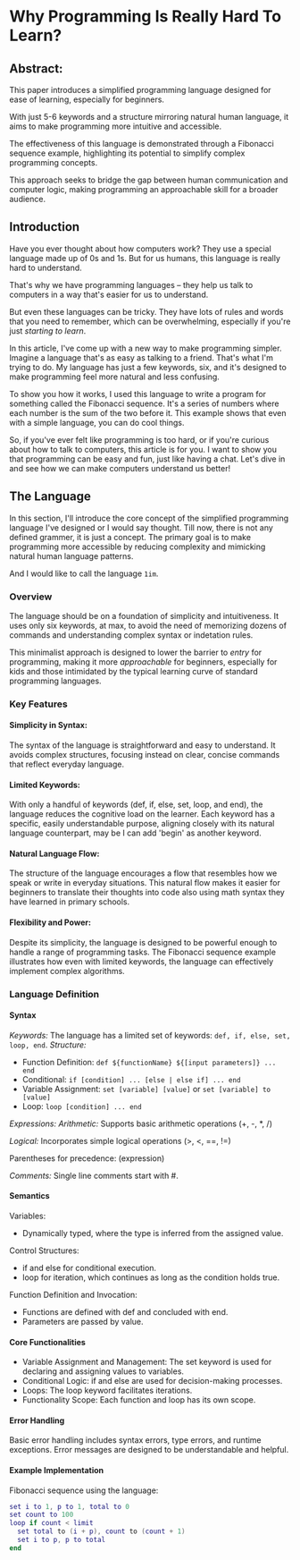 # Why Programming Is Really Hard To Learn?

## Abstract:

This paper introduces a simplified programming language designed for ease of learning, especially for beginners. 

With just 5-6 keywords and a structure mirroring natural human language, it aims to make programming more intuitive and accessible. 

The effectiveness of this language is demonstrated through a Fibonacci sequence example, highlighting its potential to simplify complex programming concepts. 

This approach seeks to bridge the gap between human communication and computer logic, making programming an approachable skill for a broader audience.

## Introduction
Have you ever thought about how computers work? They use a special language made up of 0s and 1s. But for us humans, this language is really hard to understand. 

That's why we have programming languages – they help us talk to computers in a way that's easier for us to understand. 

But even these languages can be tricky. They have lots of rules and words that you need to remember, which can be overwhelming, especially if you're just *starting to learn*.

In this article, I've come up with a new way to make programming simpler. Imagine a language that's as easy as talking to a friend. That's what I'm trying to do. My language has just a few keywords, six, and it's designed to make programming feel more natural and less confusing.

To show you how it works, I used this language to write a program for something called the Fibonacci sequence. It's a series of numbers where each number is the sum of the two before it. This example shows that even with a simple language, you can do cool things.

So, if you've ever felt like programming is too hard, or if you're curious about how to talk to computers, this article is for you. I want to show you that programming can be easy and fun, just like having a chat. Let's dive in and see how we can make computers understand us better!

## The Language

In this section, I'll introduce the core concept of the simplified programming language I've designed or I would say thought. Till now, there is not any defined grammer, it is just a concept. The primary goal is to make programming more accessible by reducing complexity and mimicking natural human language patterns. 

And I would like to call the language `1im`.

### Overview
The language should be on a foundation of simplicity and intuitiveness. It uses only six keywords, at max, to avoid the need of memorizing dozens of commands and understanding complex syntax or indetation rules. 

This minimalist approach is designed to lower the barrier to *entry* for programming, making it more *approachable* for beginners, especially for kids and those intimidated by the typical learning curve of standard programming languages.

### Key Features

#### Simplicity in Syntax: 
The syntax of the language is straightforward and easy to understand. It avoids complex structures, focusing instead on clear, concise commands that reflect everyday language.

#### Limited Keywords: 
With only a handful of keywords (def, if, else, set, loop, and end), the language reduces the cognitive load on the learner. Each keyword has a specific, easily understandable purpose, aligning closely with its natural language counterpart, may be I can add 'begin' as another keyword. 

#### Natural Language Flow: 
The structure of the language encourages a flow that resembles how we speak or write in everyday situations. This natural flow makes it easier for beginners to translate their thoughts into code also using math syntax they have learned in primary schools.

#### Flexibility and Power: 
Despite its simplicity, the language is designed to be powerful enough to handle a range of programming tasks. The Fibonacci sequence example illustrates how even with limited keywords, the language can effectively implement complex algorithms.

### Language Definition
#### Syntax

*Keywords:* The language has a limited set of keywords: ```def, if, else, set, loop, end```.
*Structure:*
- Function Definition: ```def ${functionName} ${[input parameters]} ... end```
- Conditional: ```if [condition] ... [else | else if] ... end```
- Variable Assignment: ```set [variable] [value]``` or ```set [variable] to [value]```
- Loop: ```loop [condition] ... end```


*Expressions:*
*Arithmetic:* Supports basic arithmetic operations (+, -, *, /)

*Logical:* Incorporates simple logical operations (>, <, ==, !=)

Parentheses for precedence: (expression)

*Comments:* Single line comments start with #.

#### Semantics

Variables: 
- Dynamically typed, where the type is inferred from the assigned value.

Control Structures: 
- if and else for conditional execution.
- loop for iteration, which continues as long as the condition holds true.
 
Function Definition and Invocation:
- Functions are defined with def and concluded with end.
- Parameters are passed by value.

#### Core Functionalities
- Variable Assignment and Management: The set keyword is used for declaring and assigning values to variables.
- Conditional Logic: if and else are used for decision-making processes.
- Loops: The loop keyword facilitates iterations.
- Functionality Scope: Each function and loop has its own scope.

#### Error Handling
Basic error handling includes syntax errors, type errors, and runtime exceptions.
Error messages are designed to be understandable and helpful.

#### Example Implementation

Fibonacci sequence using the language:
```lua
set i to 1, p to 1, total to 0
set count to 100
loop if count < limit
  set total to (i + p), count to (count + 1)
  set i to p, p to total
end
```

